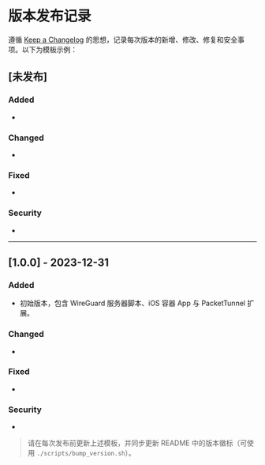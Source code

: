 # 版本发布记录

遵循 [Keep a Changelog](https://keepachangelog.com/zh-CN/1.0.0/) 的思想，记录每次版本的新增、修改、修复和安全事项。以下为模板示例：

## [未发布]
### Added
- 

### Changed
- 

### Fixed
- 

### Security
- 

---

## [1.0.0] - 2023-12-31
### Added
- 初始版本，包含 WireGuard 服务器脚本、iOS 容器 App 与 PacketTunnel 扩展。

### Changed
- 

### Fixed
- 

### Security
- 

> 请在每次发布前更新上述模板，并同步更新 README 中的版本徽标（可使用 `./scripts/bump_version.sh`）。
